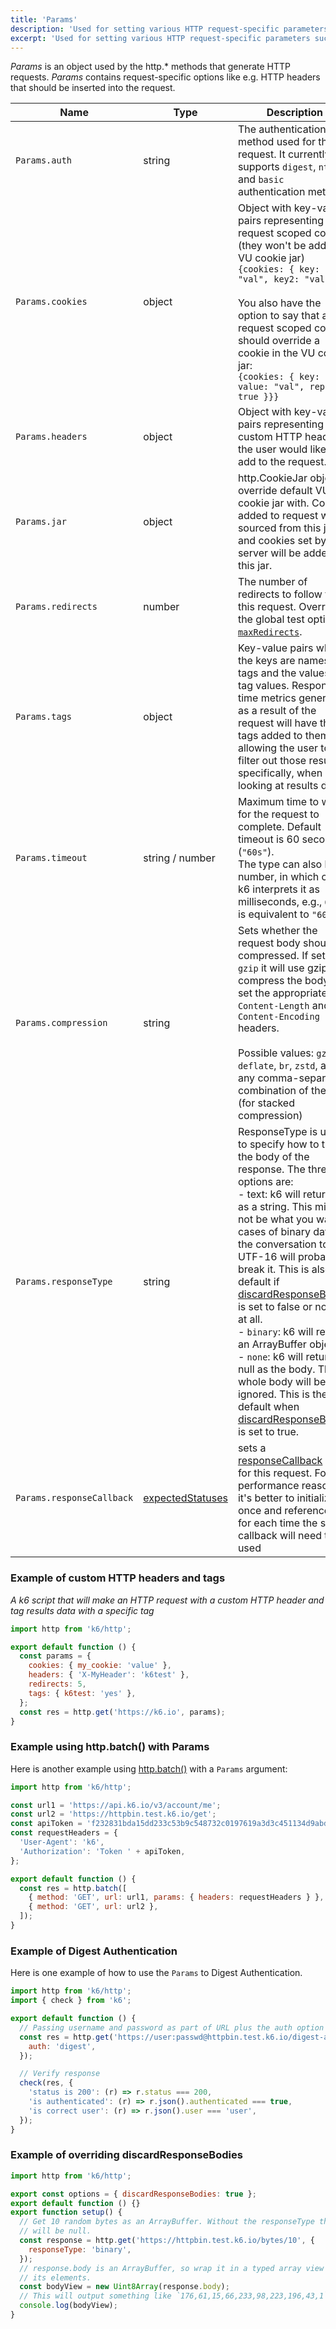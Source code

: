 ```yaml
---
title: 'Params'
description: 'Used for setting various HTTP request-specific parameters such as headers, cookies, etc.'
excerpt: 'Used for setting various HTTP request-specific parameters such as headers, cookies, etc.'
---
```


_Params_ is an object used by the http.\* methods that generate HTTP requests. _Params_ contains request-specific options like e.g. HTTP headers that should be inserted into the request.

| Name                  | Type   | Description                                                                                                                                                                                                                                                                                                                                                                                                                                                                                                                                                                                       |
| --------------------- | ------ | ------------------------------------------------------------------------------------------------------------------------------------------------------------------------------------------------------------------------------------------------------------------------------------------------------------------------------------------------------------------------------------------------------------------------------------------------------------------------------------------------------------------------------------------------------------------------------------------------- |
| `Params.auth`         | string | The authentication method used for the request. It currently supports `digest`, `ntlm`, and `basic` authentication methods.                                                                                                                                                                                                                                                                                                                                                                                                                                                                       |
| `Params.cookies`      | object | Object with key-value pairs representing request scoped cookies (they won't be added to VU cookie jar)<br />`{cookies: { key: "val", key2: "val2" }}`<br /><br />You also have the option to say that a request scoped cookie should override a cookie in the VU cookie jar:<br />`{cookies: { key: { value: "val", replace: true }}}`                                                                                                                                                                                                                                                            |
| `Params.headers`      | object | Object with key-value pairs representing custom HTTP headers the user would like to add to the request.                                                                                                                                                                                                                                                                                                                                                                                                                                                                                           |
| `Params.jar`          | object | http.CookieJar object to override default VU cookie jar with. Cookies added to request will be sourced from this jar and cookies set by server will be added to this jar.                                                                                                                                                                                                                                                                                                                                                                                                                         |
| `Params.redirects`    | number | The number of redirects to follow for this request. Overrides the global test option [`maxRedirects`](/using-k6/options).                                                                                                                                                                                                                                                                                                                                                                                                                                                                         |
| `Params.tags`         | object | Key-value pairs where the keys are names of tags and the values are tag values. Response time metrics generated as a result of the request will have these tags added to them, allowing the user to filter out those results specifically, when looking at results data.                                                                                                                                                                                                                                                                                                                          |
| `Params.timeout`      | string / number | Maximum time to wait for the request to complete. Default timeout is 60 seconds (`"60s"`). <br/> The type can also be a number, in which case k6 interprets it as milliseconds, e.g., `60000` is equivalent to `"60s"`. |
| `Params.compression`  | string | Sets whether the request body should be compressed. If set to `gzip` it will use gzip to compress the body and set the appropriate `Content-Length` and `Content-Encoding` headers.<br /><br />Possible values: `gzip`, `deflate`, `br`, `zstd`, and any comma-separated combination of them (for stacked compression)                                                                                                                                                                                                                                                                            |
| `Params.responseType` | string | ResponseType is used to specify how to treat the body of the response. The three options are:<br />- text: k6 will return it as a string. This might not be what you want in cases of binary data as the conversation to UTF-16 will probably break it. This is also the default if<br />[discardResponseBodies](/using-k6/options) is set to false or not set at all.<br />- `binary`: k6 will return an ArrayBuffer object<br />- `none`: k6 will return null as the body. The whole body will be ignored. This is the default when [discardResponseBodies](/using-k6/options) is set to true. |
| `Params.responseCallback` | [expectedStatuses](/javascript-api/k6-http/expectedstatuses) | sets a [responseCallback](/javascript-api/k6-http/setresponsecallback) only for this request. For performance reasons it's better to initialize it once and reference it for each time the same callback will need to be used|

### Example of custom HTTP headers and tags

_A k6 script that will make an HTTP request with a custom HTTP header and tag results data with a specific tag_

<CodeGroup labels={[]}>

```javascript
import http from 'k6/http';

export default function () {
  const params = {
    cookies: { my_cookie: 'value' },
    headers: { 'X-MyHeader': 'k6test' },
    redirects: 5,
    tags: { k6test: 'yes' },
  };
  const res = http.get('https://k6.io', params);
}
```

</CodeGroup>

### Example using http.batch() with Params

Here is another example using [http.batch()](/javascript-api/k6-http/batch) with a `Params` argument:

<CodeGroup labels={[]}>

```javascript
import http from 'k6/http';

const url1 = 'https://api.k6.io/v3/account/me';
const url2 = 'https://httpbin.test.k6.io/get';
const apiToken = 'f232831bda15dd233c53b9c548732c0197619a3d3c451134d9abded7eb5bb195';
const requestHeaders = {
  'User-Agent': 'k6',
  'Authorization': 'Token ' + apiToken,
};

export default function () {
  const res = http.batch([
    { method: 'GET', url: url1, params: { headers: requestHeaders } },
    { method: 'GET', url: url2 },
  ]);
}
```

</CodeGroup>

### Example of Digest Authentication

Here is one example of how to use the `Params` to Digest Authentication.

<CodeGroup labels={[]}>

```javascript
import http from 'k6/http';
import { check } from 'k6';

export default function () {
  // Passing username and password as part of URL plus the auth option will authenticate using HTTP Digest authentication
  const res = http.get('https://user:passwd@httpbin.test.k6.io/digest-auth/auth/user/passwd', {
    auth: 'digest',
  });

  // Verify response
  check(res, {
    'status is 200': (r) => r.status === 200,
    'is authenticated': (r) => r.json().authenticated === true,
    'is correct user': (r) => r.json().user === 'user',
  });
}
```

</CodeGroup>

### Example of overriding discardResponseBodies

<CodeGroup labels={[]}>

```javascript
import http from 'k6/http';

export const options = { discardResponseBodies: true };
export default function () {}
export function setup() {
  // Get 10 random bytes as an ArrayBuffer. Without the responseType the body
  // will be null.
  const response = http.get('https://httpbin.test.k6.io/bytes/10', {
    responseType: 'binary',
  });
  // response.body is an ArrayBuffer, so wrap it in a typed array view to access
  // its elements.
  const bodyView = new Uint8Array(response.body);
  // This will output something like `176,61,15,66,233,98,223,196,43,1`
  console.log(bodyView);
}
```

</CodeGroup>

